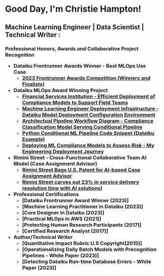 <h1>Good Day, I'm Christie Hampton! </h1>

<h2>Machine Learning Engineer | Data Scientist | Technical Writer :</h2>

<h3> Professional Honors, Awards and Collaborative Project Recognition  

- <b>Dataiku Frontrunner Awards Winner - Best MLOps Use Case</b>
  - [2023 Frontrunner Awards Competition (Winners and Finalists)](https://community.dataiku.com/t5/Dataiku-Frontrunner-Awards/tkb-p/Awards#Winners)
- <b>Dataiku MLOps Award Winning Project</b>
  - [Financial Services Institution - Efficient Deployment of Compliance Models to Support Field Teams](https://community.dataiku.com/t5/Dataiku-Frontrunner-Awards/Financial-Services-Institution-Efficient-Deployment-of/ta-p/36773)
  - [Machine Learning Engineer Deployment Infrastructure - Dataiku Model Deployment Configuration Environment](https://community.dataiku.com/t5/image/serverpage/image-id/8938i30FB152124E7EDFC/image-size/large/is-moderation-mode/true?v=v2&px=999)
  - [Architectual Pipeline Workflow Diagram - Compliance Classification Model Serving Conditional Pipeline](https://community.dataiku.com/t5/image/serverpage/image-id/8933i03E04C475D660614/image-size/large/is-moderation-mode/true?v=v2&px=999)
  - [Python Conditional ML Pipeline Code Snippet (Dataiku Example)](https://community.dataiku.com/t5/image/serverpage/image-id/8928i95CA741D057DBFCD?v=v2)
  - [Deploying ML Compliance Models to Assess Risk - My Engineering Deployment Journey](https://community.dataiku.com/t5/Dataiku-Frontrunner-Awards/Financial-Services-Institution-Efficient-Deployment-of/ta-p/36773?lightbox-message-images-36773=8941iFC199C3CF6523371)
- <b>Rimini Street - Cross-Functional Collaborative Team AI Model (Case Assignment Advisor) </b>
  - [Rimini Street Bags U.S. Patent for AI-based Case Assignment Advisor](https://channeldrive.in/innovation/rimini-street-bags-u-s-patent-for-ai-based-case-assignment-advisor/)
  - [Rimini Street carves out 23% in service delivery resolution time with AI solutions)](https://diginomica.com/rimini-street-carves-out-23-service-delivery-resolution-time-ai-solutions)
- <b>Professional Certifications</b>
  - [Dataiku Frontrunner Award Winner (2023)]
  - [Machine Learning Practitioner in Dataiku (2023)]
  - [Core Designer in Dataiku (2023)]
  - [Practical MLOps in AWS (2021)]
  - [Protecting Human Research Participants (2017)]
  - [Certified Research Analyst (2017)]
- <b>Author/Technical Writer</b>
  - [Quantitative Impact Rubric U.S Copyright(2015)]
  - [Operationalizing Daily Batch Models with Precognition Pipelines - White Paper (2023)]
  - [Detecting Dataiku Run-time Database Errors - White Paper (2023)]



